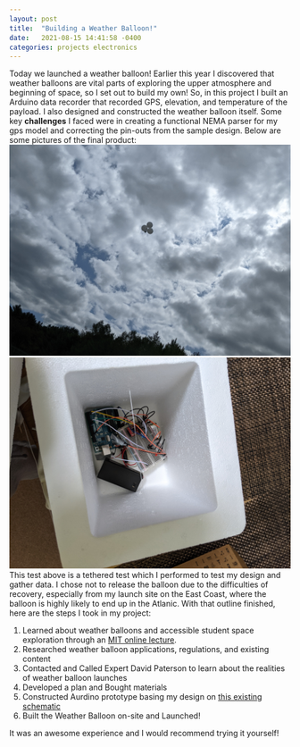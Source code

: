```yaml
---
layout: post
title:  "Building a Weather Balloon!"
date:   2021-08-15 14:41:58 -0400
categories: projects electronics
---
```


Today we launched a weather balloon! Earlier this year I discovered that weather balloons are vital parts of exploring the upper atmosphere and beginning of space, so I set out to build my own! So, in this project I built an Arduino data recorder that recorded GPS, elevation, and temperature of the payload. I also designed and constructed the weather balloon itself. Some key **challenges** I faced were in creating a functional NEMA parser for my gps model and correcting the pin-outs from the sample design. Below are some pictures of the final product:
![Weather Balloon](/assets/weatherBalloon.jpg) ![Arduino Internals](/assets/insideWeatherBalloon.jpg)
This test above is a tethered test which I performed to test my design and gather data. I chose not to release the balloon due to the difficulties of recovery, especially from my launch site on the East Coast, where the balloon is highly likely to end up in the Atlanic. With that outline finished, here are the steps I took in my project:
1. Learned about weather balloons and accessible student space exploration through an [MIT online lecture](https://youtu.be/iZyVOCgAzQ8).
2. Researched weather balloon applications, regulations, and existing content
3. Contacted and Called Expert David Paterson to learn about the realities of weather balloon launches
4. Developed a plan and Bought materials
5. Constructed Aurdino prototype basing my design on [this existing schematic](https://www.instructables.com/The-Ultimate-High-Altitude-Weather-Balloon-Data-Lo/)
6. Built the Weather Balloon on-site and Launched!

It was an awesome experience and I would recommend trying it yourself!